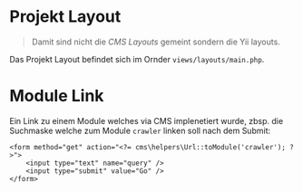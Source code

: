 Projekt Layout
==============

> Damit sind nicht die *CMS Layouts* gemeint sondern die Yii layouts.

Das Projekt Layout befindet sich im Ornder `views/layouts/main.php`.

Module Link
===========
Ein Link zu einem Module welches via CMS implenetiert wurde, zbsp. die Suchmaske welche zum Module `crawler` linken soll nach dem Submit:

```
<form method="get" action="<?= cms\helpers\Url::toModule('crawler'); ?>">
    <input type="text" name="query" />
    <input type="submit" value="Go" />
</form>
```